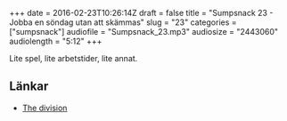 +++
date = 2016-02-23T10:26:14Z
draft = false
title = "Sumpsnack 23 - Jobba en söndag utan att skämmas"
slug = "23"
categories = ["sumpsnack"]
audiofile = "Sumpsnack_23.mp3"
audiosize = "2443060"
audiolength = "5:12"
+++

Lite spel, lite arbetstider, lite annat.

## Länkar ##
* [The division](https://en.wikipedia.org/wiki/Tom_Clancy%27s_The_Division)
